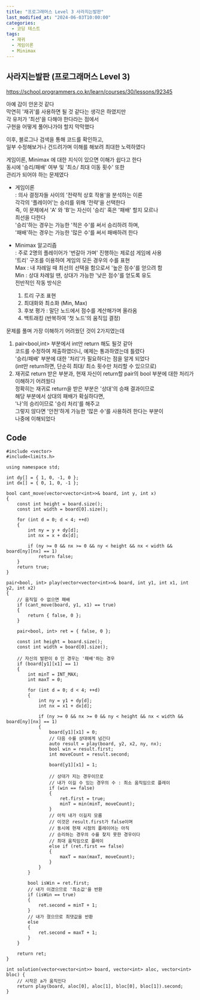 ```yaml
---
title: "프로그래머스 Level 3 사라지는발판"
last_modified_at: "2024-06-03T10:00:00"
categories:
  - 코딩 테스트
tags:
  - 재귀
  - 게임이론
  - Minimax
---
```


## 사라지는발판 (프로그래머스 Level 3)
 <https://school.programmers.co.kr/learn/courses/30/lessons/92345><br>

 아예 감이 안온것 같다<br>
 막연히 '재귀'를 사용하면 될 것 같다는 생각은 하였지만<br>
 각 유저가 '최선'을 다해야 한다라는 점에서<br>
 구현을 어떻게 풀어나가야 할지 막막했다<br>

 이후, 블로그나 검색을 통해 코드를 확인하고,<br>
 일부 수정해보거나 건드려가며 이해를 해보려 최대한 노력하였다<br>

 게임이론, Minimax 에 대한 지식이 있으면 이해가 쉽다고 한다<br>
 동시에 '승리/패배' 여부 및 '최소/ 최대 이동 횟수' 또한 <br>
 관리가 되어야 하는 문제였다<br>

 - 게임이론<br>
   : 의사 결정자들 사이의 '전략적 상호 작용'을 분석하는 이론<br>
	 각각의 '플레이어'는 승리를 위해 '전략'을 선택한다<br>
	 즉, 이 문제에서 'A' 와 'B'는 자신이 '승리' 혹은 '패배' 할지 모르나<br>
	 최선을 다한다<br>
	 '승리'하는 경우는 가능한 '적은 수'를 써서 승리하려 하며,<br>
	 '패배'하는 경우는 가능한 '많은 수'를 써서 패배하려 한다<br>

 - Minimax 알고리즘<br>
   : 주로 2명의 플레이어가 '번갈아 가며' 진행하는 제로섬 게임에 사용<br>
     '트리' 구조를 이용하여 게임의 모든 경우의 수를 표현<br>
	 Max : 내 차례일 때 최선의 선택을 함으로서 '높은 점수'를 얻으려 함<br>
	 Min : 상대 차례일 땐, 상대가 가능한 '낮은 점수'를 얻도록 유도<br>
	 전반적인 작동 방식은<br>
	 1. 트리 구조 표현<br>
	 2. 최대화와 최소화 (Min, Max)<br>
	 3. 후보 평가 : 말단 노드에서 점수를 계산해가며 올라옴<br>
	 4. 백트래킹 (반복하여 '첫 노드'의 움직임 결정) <br>

 문제를 풀며 가장 이해하기 어려웠던 것이 2가지였는데<br>
 1. pair<bool,int> 부분에서 int만 return 해도 될것 같아<br>
    코드를 수정하여 제출하였더니, 예제는 통과하였는데 틀렸다<br>
	'승리/패배' 부분에 대한 '처리'가 필요하다는 점을 알게 되었다<br>
	(int만 return하면, 단순히 최대/ 최소 횟수만 처리할 수 있으므로)<br>
 2. 재귀로 return 받은 부분과, 현재 자신이 return할 pair의 bool 부분에 대한 처리가<br>
    이해하기 어려웠다<br>
	정확히는 재귀로 return을 받은 부분은 '상대'의 승패 결과이므로<br>
	해당 부분에서 상대의 패배가 확실하다면,<br>
	'나'의 승리이므로 '승리 처리'를 해주고<br>
	그렇지 않다면 '안전'하게 가능한 '많은 수'를 사용하려 한다는 부분이<br>
	나중에 이해되었다<br>

## Code
```
#include <vector>
#include<limits.h>

using namespace std;

int dy[] = { 1, 0, -1, 0 };
int dx[] = { 0, 1, 0, -1 };

bool cant_move(vector<vector<int>>& board, int y, int x)
{
	const int height = board.size();
	const int width = board[0].size();

	for (int d = 0; d < 4; ++d)
	{
		int ny = y + dy[d];
		int nx = x + dx[d];

		if (ny >= 0 && nx >= 0 && ny < height && nx < width && board[ny][nx] == 1)
			return false;
	}
	return true;
}

pair<bool, int> play(vector<vector<int>>& board, int y1, int x1, int y2, int x2)
{
	// 움직일 수 없으면 패배
	if (cant_move(board, y1, x1) == true)
	{
		return { false, 0 }; 
	}

	pair<bool, int> ret = { false, 0 };

	const int height = board.size();
	const int width = board[0].size();

	// 자신의 발판이 0 인 경우는 '패배'하는 경우
	if (board[y1][x1] == 1)
	{
		int minT = INT_MAX;
		int maxT = 0;

		for (int d = 0; d < 4; ++d)
		{
			int ny = y1 + dy[d];
			int nx = x1 + dx[d];

			if (ny >= 0 && nx >= 0 && ny < height && nx < width && board[ny][nx] == 1)
			{
				board[y1][x1] = 0;
				// 다음 수를 상대에게 넘긴다
				auto result = play(board, y2, x2, ny, nx);
				bool win = result.first;
				int moveCount = result.second;

				board[y1][x1] = 1;

				// 상대가 지는 경우이므로
				// 내가 이길 수 있는 경우의 수 : 최소 움직임으로 플레이
				if (win == false)
				{
					ret.first = true;
					minT = min(minT, moveCount);
				}
				// 아직 내가 이길지 모름
				// 이것은 result.first가 false이며
				// 동시에 현재 시점의 플레이어는 아직
				// 승리하는 경우의 수를 찾지 못한 경우이다
				// 최대 움직임으로 플레이
				else if (ret.first == false)
				{
					maxT = max(maxT, moveCount);
				}
			}
		}

		bool isWin = ret.first;
		// 내가 이겼으므로 '최소값'을 반환
		if (isWin == true)
		{
			ret.second = minT + 1;
		}
		// 내가 졌으므로 최댓값을 반환
		else
		{
			ret.second = maxT + 1;
		}
	}

	return ret;
}

int solution(vector<vector<int>> board, vector<int> aloc, vector<int> bloc) {
	// 시작은 a가 움직인다
	return play(board, aloc[0], aloc[1], bloc[0], bloc[1]).second;
}
```